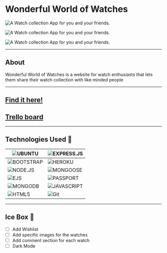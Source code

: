 # Wonderful World of Watches
![A Watch collection App for you and your friends.](https://i.imgur.com/o4ybHT1.png)

![A Watch collection App for you and your friends.](https://i.imgur.com/AteUJjc.png)

![A Watch collection App for you and your friends.](https://i.imgur.com/GjpZVaj.png)

---

## About
Wonderful World of Watches is a website for watch enthusiasts that lets them share their watch collection with like minded people

---

## [Find it here!](https://wonderful-world-of-watches.herokuapp.com/)

## [Trello board](https://trello.com/b/CJT1aV5G/unit-2-project)

---

## Technologies Used 💾
| ![UBUNTU](https://img.shields.io/badge/Ubuntu-E95420?style=for-the-badge&logo=ubuntu&logoColor=white) | ![EXPRESS.JS](https://img.shields.io/badge/Express.js-404D59?style=for-the-badge)|
| ----------- | ----------- |
| ![BOOTSTRAP](https://img.shields.io/badge/Bootstrap-563D7C?style=for-the-badge&logo=bootstrap&logoColor=white) |![HEROKU](https://img.shields.io/badge/Heroku-430098?style=for-the-badge&logo=heroku&logoColor=white) |
| ![NODE.JS](https://img.shields.io/badge/-Node.JS-33933?logo=node.js&logoColor=white&style=flat-square) | ![MONGOOSE](https://img.shields.io/badge/-Mongoose-inactive?style=flat-square) |
| ![EJS](https://img.shields.io/badge/-EJS-yellow?logo=javascript&logoColor=white&style=flat-square) | ![PASSPORT](https://img.shields.io/badge/-Passport-black?logo=passport&logoColor=white&style=flat-square) |
| ![MONGODB](https://img.shields.io/badge/-MongoDB-success?logo=mongodb&logoColor=white&style=flat-square) | ![JAVASCRIPT](https://img.shields.io/badge/JavaScript-F7DF1E?logo=javascript&logoColor=000&style=flat-square) |
| ![HTML5](https://img.shields.io/badge/HTML5-E34F26?logo=html5&logoColor=fff&style=flat-square) | ![Git](https://img.shields.io/badge/Git-F05032?logo=git&logoColor=fff&style=flat-square) |

---

## Ice Box 🧊

- [ ] Add Wishlist
- [ ] Add specific images for the watches
- [ ] Add comment section for each watch
- [ ] Dark Mode